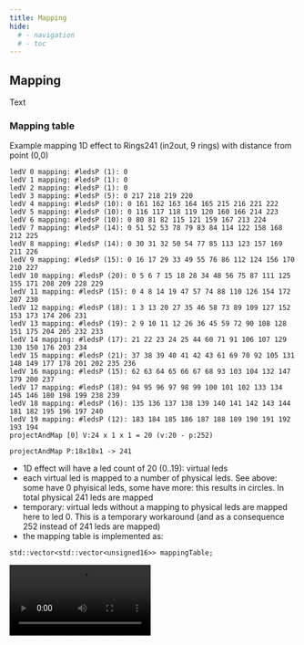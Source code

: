 ```yaml
---
title: Mapping
hide:
  # - navigation
  # - toc
---
```


## Mapping

Text

### Mapping table

Example mapping 1D effect to Rings241 (in2out, 9 rings) with distance from point (0,0)

```
ledV 0 mapping: #ledsP (1): 0
ledV 1 mapping: #ledsP (1): 0
ledV 2 mapping: #ledsP (1): 0
ledV 3 mapping: #ledsP (5): 0 217 218 219 220
ledV 4 mapping: #ledsP (10): 0 161 162 163 164 165 215 216 221 222
ledV 5 mapping: #ledsP (10): 0 116 117 118 119 120 160 166 214 223
ledV 6 mapping: #ledsP (10): 0 80 81 82 115 121 159 167 213 224
ledV 7 mapping: #ledsP (14): 0 51 52 53 78 79 83 84 114 122 158 168 212 225
ledV 8 mapping: #ledsP (14): 0 30 31 32 50 54 77 85 113 123 157 169 211 226
ledV 9 mapping: #ledsP (15): 0 16 17 29 33 49 55 76 86 112 124 156 170 210 227
ledV 10 mapping: #ledsP (20): 0 5 6 7 15 18 28 34 48 56 75 87 111 125 155 171 208 209 228 229
ledV 11 mapping: #ledsP (15): 0 4 8 14 19 47 57 74 88 110 126 154 172 207 230
ledV 12 mapping: #ledsP (18): 1 3 13 20 27 35 46 58 73 89 109 127 152 153 173 174 206 231
ledV 13 mapping: #ledsP (19): 2 9 10 11 12 26 36 45 59 72 90 108 128 151 175 204 205 232 233
ledV 14 mapping: #ledsP (17): 21 22 23 24 25 44 60 71 91 106 107 129 130 150 176 203 234
ledV 15 mapping: #ledsP (21): 37 38 39 40 41 42 43 61 69 70 92 105 131 148 149 177 178 201 202 235 236
ledV 16 mapping: #ledsP (15): 62 63 64 65 66 67 68 93 103 104 132 147 179 200 237
ledV 17 mapping: #ledsP (18): 94 95 96 97 98 99 100 101 102 133 134 145 146 180 198 199 238 239
ledV 18 mapping: #ledsP (16): 135 136 137 138 139 140 141 142 143 144 181 182 195 196 197 240
ledV 19 mapping: #ledsP (12): 183 184 185 186 187 188 189 190 191 192 193 194
projectAndMap [0] V:24 x 1 x 1 = 20 (v:20 - p:252)

projectAndMap P:18x18x1 -> 241
```

* 1D effect will have a led count of 20 (0..19): virtual leds
* each virtual led is mapped to a number of physical leds. See above: some have 0 phyisical leds, some have more: this results in circles. In total physical 241 leds are mapped
* temporary: virtual leds without a mapping to physical leds are mapped here to led 0. This is a temporary workaround (and as a consequence 252 instead of 241 leds are mapped)
* the mapping table is implemented as: 

```
std::vector<std::vector<unsigned16>> mappingTable;
```

<video width="248" autoplay><source src="https://github.com/ewowi/StarDocs/assets/1737159/637588d2-0f38-46ba-b765-a37acf5fd385" type="video/mp4"></video>
